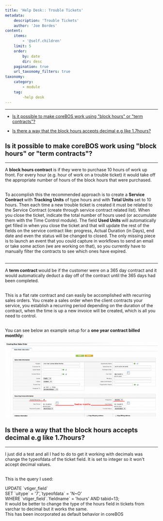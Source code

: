 ```yaml
---
title: 'Help Desk:: Trouble Tickets'
metadata:
    description: 'Trouble Tickets'
    author: 'Joe Bordes'
content:
    items:
        - '@self.children'
    limit: 5
    order:
        by: date
        dir: desc
    pagination: true
    url_taxonomy_filters: true
taxonomy:
    category:
        - module
    tag:
        -help desk
---
```

---

- [Is it possible to make coreBOS work using "block hours" or "term contracts"?](http://localhost/coreBOSDocumentation/user-manual/helpdesk#is-it-possible-to-make-corebos-work-using-block-hours-or-term-contracts)

- [Is there a way that the block hours accepts decimal e.g like 1.7hours?](http://localhost/coreBOSDocumentation/user-manual/helpdesk#is-there-a-way-that-the-block-hours-accepts-decimal-e-g-like-1-7hours)

<div class="notices blue">
<h2>Is it possible to make coreBOS work using "block hours" or "term contracts"?</h2>
<hr>
A <strong> block hours contract</strong> is if they were to purchase 10 hours of work up front. For every hour (e.g. hour of work on a trouble ticket) it would take off the appropriate number of hours of the block hours that were purchased.<br><br>

To accomplish this the recommended approach is to create a <strong> Service Contract </strong> with <strong>Tracking Units</strong> of type hours and with <strong>Total Units </strong> set to 10 hours. Then each time a new trouble ticket is created it must be related to the Service Contract (create through service contract related list). When you close the ticket, indicate the total number of hours used (or accumulate them with the Time Control module). The field <strong> Used Units </strong> will automatically get filled in when you close the ticket and that will update the rest of the fields on the service contract like: progress, Actual Duration (in Days), end date and even the status will be changed to closed. The only missing piece is to launch an event that you could capture in workflows to send an email or take some action (we are working on that), so you currently have to manually filter the contracts to see which ones have expired.<br><br>

<hr>

A <strong> term contract </strong> would be if the customer were on a 365 day contract and it would automatically deduct a day off of the contract until the 365 days had been completed.<br><br>

This is a flat rate contract and can easily be accomplished with recurring sales orders. You create a sales order when the client contracts your service, you establish a recurring period depending on the duration of the contract, when the time is up a new invoice will be created, which is all you need to control.<br><br>

You can see below an example setup for a <strong> one year contract billed monthly:</strong>
</div>


![](oneyearcontractbilledmonthly.jpg?width=100%)

<div class="notices blue">
<h2>Is there a way that the block hours accepts decimal e.g like 1.7hours?</h2>
<hr>
I just did a test and all I had to do to get it working with decimals was change the typeofdata of the ticket field. It is set to integer so it won't accept decimal values.<br><br>

This is the query I used:
<div class="notices blue">
UPDATE `vtiger_field`<br>
 SET `uitype` = '7',`typeofdata` = 'N~O'<br>
 WHERE `vtiger_field`.`fieldname` = 'hours' AND tabid=13;<br>
</div>
It would be better to change the type of the hours field in tickets from varchar to decimal but it works the same.

<div class="notices blue">
This has been incorporated as default behavior in coreBOS </div></div>

